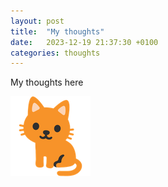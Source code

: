 ```yaml
---
layout: post
title:  "My thoughts"
date:   2023-12-19 21:37:30 +0100
categories: thoughts
---
```

My thoughts here

![My helpful screenshot](/assets/2023-12-19-my-thoughts-1.png)